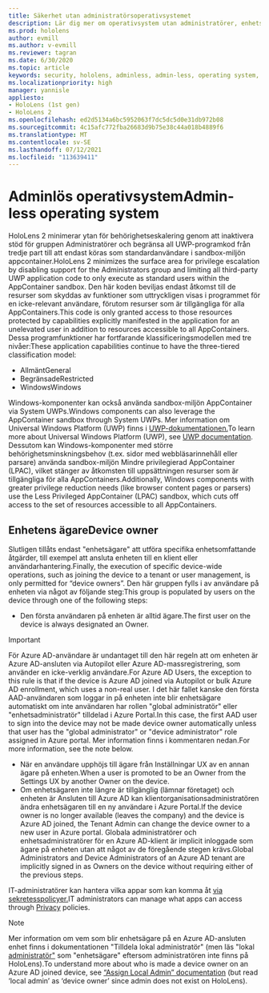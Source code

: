 ```yaml
---
title: Säkerhet utan administratörsoperativsystemet
description: Lär dig mer om operativsystem utan administratörer, enhetsägare och säkerhet på HoloLens enheter med mixad verklighet.
ms.prod: hololens
author: evmill
ms.author: v-evmill
ms.reviewer: tagran
ms.date: 6/30/2020
ms.topic: article
keywords: security, hololens, adminless, admin-less, operating system, admin-less operating system, admin os, admin-less os, hololens 2, hololens2 security,
ms.localizationpriority: high
manager: yannisle
appliesto:
- HoloLens (1st gen)
- HoloLens 2
ms.openlocfilehash: ed2d5134a6bc5952063f7dc5dc5d0e31db972b08
ms.sourcegitcommit: 4c15afc772fba26683d9b75e38c44a018b4889f6
ms.translationtype: MT
ms.contentlocale: sv-SE
ms.lasthandoff: 07/12/2021
ms.locfileid: "113639411"
---
```

# <a name="admin-less-operating-system"></a><span data-ttu-id="511f5-104">Adminlös operativsystem</span><span class="sxs-lookup"><span data-stu-id="511f5-104">Admin-less operating system</span></span>

<span data-ttu-id="511f5-105">HoloLens 2 minimerar ytan för behörighetseskalering genom att inaktivera stöd för gruppen Administratörer och begränsa all UWP-programkod från tredje part till att endast köras som standardanvändare i sandbox-miljön appcontainer.</span><span class="sxs-lookup"><span data-stu-id="511f5-105">HoloLens 2 minimizes the surface area for privilege escalation by disabling support for the Administrators group and limiting all third-party UWP application code to only execute as standard users within the AppContainer sandbox.</span></span> <span data-ttu-id="511f5-106">Den här koden beviljas endast åtkomst till de resurser som skyddas av funktioner som uttryckligen visas i programmet för en icke-relevant användare, förutom resurser som är tillgängliga för alla AppContainers.</span><span class="sxs-lookup"><span data-stu-id="511f5-106">This code is only granted access to those resources protected by capabilities explicitly manifested in the application for an unelevated user in addition to resources accessible to all AppContainers.</span></span>
<span data-ttu-id="511f5-107">Dessa programfunktioner har fortfarande klassificeringsmodellen med tre nivåer:</span><span class="sxs-lookup"><span data-stu-id="511f5-107">These application capabilities continue to have the three-tiered classification model:</span></span>
  * <span data-ttu-id="511f5-108">Allmänt</span><span class="sxs-lookup"><span data-stu-id="511f5-108">General</span></span>
  * <span data-ttu-id="511f5-109">Begränsade</span><span class="sxs-lookup"><span data-stu-id="511f5-109">Restricted</span></span>
  * <span data-ttu-id="511f5-110">Windows</span><span class="sxs-lookup"><span data-stu-id="511f5-110">Windows</span></span>

<span data-ttu-id="511f5-111">Windows-komponenter kan också använda sandbox-miljön AppContainer via System UWPs.</span><span class="sxs-lookup"><span data-stu-id="511f5-111">Windows components can also leverage the AppContainer sandbox through System UWPs.</span></span> <span data-ttu-id="511f5-112">Mer information om Universal Windows Platform (UWP) finns i [UWP-dokumentationen.](/windows/uwp/)</span><span class="sxs-lookup"><span data-stu-id="511f5-112">To learn more about Universal Windows Platform (UWP), see [UWP documentation](/windows/uwp/).</span></span> <span data-ttu-id="511f5-113">Dessutom kan Windows-komponenter med större behörighetsminskningsbehov (t.ex. sidor med webbläsarinnehåll eller parsare) använda sandbox-miljön Mindre privilegierad AppContainer (LPAC), vilket stänger av åtkomsten till uppsättningen resurser som är tillgängliga för alla AppContainers.</span><span class="sxs-lookup"><span data-stu-id="511f5-113">Additionally, Windows components with greater privilege reduction needs (like browser content pages or parsers) use the Less Privileged AppContainer (LPAC) sandbox, which cuts off access to the set of resources accessible to all AppContainers.</span></span>

## <a name="device-owner"></a><span data-ttu-id="511f5-114">Enhetens ägare</span><span class="sxs-lookup"><span data-stu-id="511f5-114">Device owner</span></span>

<span data-ttu-id="511f5-115">Slutligen tillåts endast "enhetsägare" att utföra specifika enhetsomfattande åtgärder, till exempel att ansluta enheten till en klient eller användarhantering.</span><span class="sxs-lookup"><span data-stu-id="511f5-115">Finally, the execution of specific device-wide operations, such as joining the device to a tenant or user management, is only permitted for “device owners”.</span></span> <span data-ttu-id="511f5-116">Den här gruppen fylls i av användare på enheten via något av följande steg:</span><span class="sxs-lookup"><span data-stu-id="511f5-116">This group is populated by users on the device through one of the following steps:</span></span>
  * <span data-ttu-id="511f5-117">Den första användaren på enheten är alltid ägare.</span><span class="sxs-lookup"><span data-stu-id="511f5-117">The first user on the device is always designated an Owner.</span></span> 
> [!IMPORTANT]
><span data-ttu-id="511f5-118">För Azure AD-användare är undantaget till den här regeln att om enheten är Azure AD-ansluten via Autopilot eller Azure AD-massregistrering, som använder en icke-verklig användare.</span><span class="sxs-lookup"><span data-stu-id="511f5-118">For Azure AD Users, the exception to this rule is that if the device is Azure AD joined via Autopilot or bulk Azure AD enrollment, which uses a non-real user.</span></span> <span data-ttu-id="511f5-119">I det här fallet kanske den första AAD-användaren som loggar in på enheten inte blir enhetsägare automatiskt om inte användaren har rollen "global administratör" eller "enhetsadministratör" tilldelad i Azure Portal.</span><span class="sxs-lookup"><span data-stu-id="511f5-119">In this case, the first AAD user to sign into the device may not be made device owner automatically unless that user has the "global administrator" or "device administrator" role assigned in Azure portal.</span></span> <span data-ttu-id="511f5-120">Mer information finns i kommentaren nedan.</span><span class="sxs-lookup"><span data-stu-id="511f5-120">For more information, see the note below.</span></span>  

  * <span data-ttu-id="511f5-121">När en användare upphöjs till ägare från Inställningar UX av en annan ägare på enheten.</span><span class="sxs-lookup"><span data-stu-id="511f5-121">When a user is promoted to be an Owner from the Settings UX by another Owner on the device.</span></span>
  * <span data-ttu-id="511f5-122">Om enhetsägaren inte längre är tillgänglig (lämnar företaget) och enheten är Ansluten till Azure AD kan klientorganisationsadministratören ändra enhetsägaren till en ny användare i Azure Portal.</span><span class="sxs-lookup"><span data-stu-id="511f5-122">If the device owner is no longer available (leaves the company) and the device is Azure AD joined, the Tenant Admin can change the device owner to a new user in Azure portal.</span></span> <span data-ttu-id="511f5-123">Globala administratörer och enhetsadministratörer för en Azure AD-klient är implicit inloggade som ägare på enheten utan att något av de föregående stegen krävs.</span><span class="sxs-lookup"><span data-stu-id="511f5-123">Global Administrators and Device Administrators of an Azure AD tenant are implicitly signed in as Owners on the device without requiring either of the previous steps.</span></span>  

 <span data-ttu-id="511f5-124">IT-administratörer kan hantera vilka appar som kan komma åt [via sekretesspolicyer.](/windows/client-management/mdm/policy-csp-privacy)</span><span class="sxs-lookup"><span data-stu-id="511f5-124">IT administrators can manage what apps can access through [Privacy](/windows/client-management/mdm/policy-csp-privacy) policies.</span></span> 

> [!NOTE]
> <span data-ttu-id="511f5-125">Mer information om vem som blir enhetsägare på en Azure AD-ansluten enhet finns i dokumentationen "Tilldela lokal administratör" (men läs "lokal [administratör"](/azure/active-directory/devices/assign-local-admin) som "enhetsägare" eftersom administratören inte finns på HoloLens).</span><span class="sxs-lookup"><span data-stu-id="511f5-125">To understand more about who is made a device owner on an Azure AD joined device, see [“Assign Local Admin” documentation](/azure/active-directory/devices/assign-local-admin) (but read ‘local admin’ as ‘device owner’ since admin does not exist on HoloLens).</span></span>